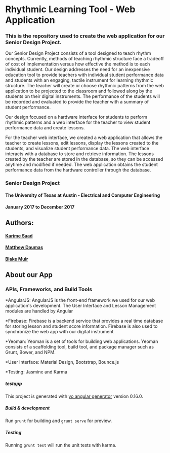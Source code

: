 # Rhythmic Learning Tool - Web Application 

### This is the repository used to create the web application for our Senior Design Project. 

Our Senior Design Project consists of a tool designed to teach rhythm concepts. Currently, methods of teaching rhythmic structure face a tradeoff of cost of implementation versus how effective the method is to each individual student. Our design addresses the need for an inexpensive education tool to provide teachers with individual student performance data and students with an engaging, tactile instrument for learning rhythmic structure. The teacher will create or choose rhythmic patterns from the web application to be projected to the classroom and followed along by the students on their digital instruments. The performance of the students will be recorded and evaluated to provide the teacher with a summary of student performance. 

Our design focused on a hardware interface for students to perform rhythmic patterns and a web interface for the teacher to view student performance data and create lessons.

For the teacher web interface, we created a web application that allows the teacher to create lessons, edit lessons, display the lessons created to the students, and visualize student performance data. The web interface interacts with a database to store and retrieve information. The lessons created by the teacher are stored in the database, so they can be accessed anytime and modified if needed. The web application obtains the student performance data from the hardware controller through the database.


### Senior Design Project
#### The University of Texas at Austin - Electrical and Computer Engineering
#### January 2017 to December 2017

## Authors: 
#### [Karime Saad](https://github.com/karimesaad)
#### [Matthew Daumas](https://github.com/MattDaumas)
#### [Blake Muir](https://github.com/muirblake)



## About our App 

### APIs, Frameworks, and Build Tools

*AngularJS: AngularJS is the front-end framework we used for our web application's development. The User Interface and Lesson Management modules are handled by Angular

*Firebase: Firebase is a backend service that provides a real time database for storing lesson and student score information. Firebase is also used to synchronize the web app with our digital instrument

*Yeoman: Yeoman is a set of tools for building web applications. Yeoman consists of a scaffolding tool, build tool, and package manager such as Grunt, Bower, and NPM.

*User Interface: Material Design, Bootstrap, Bounce.js

*Testing: Jasmine and Karma



##### testapp

This project is generated with [yo angular generator](https://github.com/yeoman/generator-angular)
version 0.16.0.

##### Build & development

Run `grunt` for building and `grunt serve` for preview.

##### Testing

Running `grunt test` will run the unit tests with karma.
